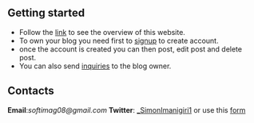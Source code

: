 ## Getting started
* Follow the [link](https://simon-tech.netlify.app) to see the overview of this website.
* To own your blog you need first to [signup](https://simon-tech.netlify.app/signup/index.html) to create account.
* once the account is created you can then post, edit post and delete post.
* You can also send [inquiries](https://simon-tech.netlify.app/contact/index.html) to the blog owner.


## Contacts
**Email**:_softimag08@gmail.com_ 
**Twitter**: [_SimonImanigiri1](https://twitter.com/simonImanigiri1) or use this [form](https://simon-tech.netlify.app/contact/index.html) 
